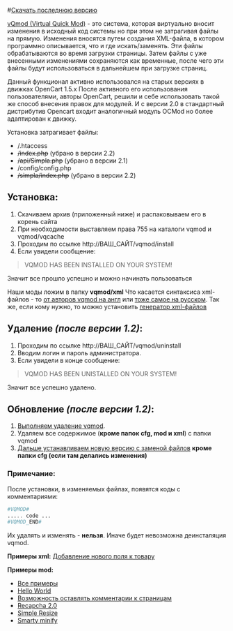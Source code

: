 
#[Скачать последнюю версию](http://github.com/yr4ik/Simpla-vqmod/releases/)

[vQmod (Virtual Quick Mod)](https://github.com/vqmod/vqmod/wiki)  - это система, которая виртуально вносит изменения в исходный код системы но при этом не затрагивая файлы на прямую. Изменения вносятся путем создания XML-файла, в котором программно описывается, что и где искать/заменять. Эти файлы обрабатываются во время загрузки страницы. Затем файлы с уже внесенными изменениями сохраняются как временные, после чего эти файлы будут использоваться в дальнейшем при загрузке страниц.

Данный функционал активно использовался на старых версиях в движках OpenCart 1.5.х
После активного его использования пользователями, авторы OpenCart, решили и себе использовать такой же способ внесения правок для модулей. И с версии 2.0 в стандартный дистрибутив Opencart входит аналогичный модуль OCMod но более адаптирован к движку.

Установка затрагивает файлы:
* /.htaccess
* ~~/index.php~~ (убрано в версии 2.2)
* ~~/api/Simpla.php~~ (убрано в версии 2.1)
* /config/config.php
* ~~/simpla/index.php~~ (убрано в версии 2.2)



## Установка:
1. Скачиваем архив (приложенный ниже) и распаковываем его в корень сайта
2. При необходимости выставляем права 755 на каталоги vqmod и vqmod/vqcache
3. Проходим по ссылке http://ВАШ_САЙТ/vqmod/install
4. Если увидели сообщение:

>VQMOD HAS BEEN INSTALLED ON YOUR SYSTEM!

Значит все прошло успешно и можно начинать пользоваться

Наши моды ложим в папку **vqmod/xml**
Что касается синтаксиса xml-файлов - то [от авторов vqmod на англ](https://github.com/vqmod/vqmod/wiki/Examples) или [тоже самое на русском](http://senokosov.info/opencart/vqmod).
Так же, если кому нужно, то можно установить [генератор xml-файлов](https://github.com/uksb/vqgen)



## Удаление _(после версии 1.2)_:
1. Проходим по ссылке http://ВАШ_САЙТ/vqmod/uninstall
2. Вводим логин и пароль администратора.
3. Если увидели в конце сообщение: 

>VQMOD HAS BEEN UNISTALLED ON YOUR SYSTEM!

Значит все успешно удалено.



## Обновление _(после версии 1.2)_:
1. [Выполняем удаление vqmod](#Удаление-после-версии-12).
2. Удаляем все содержимое (**кроме папок cfg, mod и xml**) с папки vqmod
3. [Дальше устанавливаем новую версию с заменой файлов](#Установка) **кроме папки cfg (если там делались изменения)**


### Примечание:
После установки, в изменяемых файлах, появятся коды с комментариями:
```php
#VQMOD#
..... code ...
#VQMOD_END#
```
Их удалять и изменять - **нельзя**. Иначе будет невозможна деинсталяция vqmod.


**Примеры xml:**
[Добавление нового поля к товару](http://forum.simplacms.ru/topic/11871-237-vqmod-simpacms-v13/#entry92231)

**Примеры mod:**
* [Все примеры](/_examples)
* [Hello World](http://forum.simplacms.ru/topic/11871-237-vqmod-simplacms-v23/?p=95177)
* [Возможность оставлять комментарии к страницам](http://forum.simplacms.ru/topic/12009-237-vqmod-возможность-оставлять-комментарии-к-страни/)
* [Recapcha 2.0](http://forum.simplacms.ru/topic/10274-2-recaptcha-api-20-капча-от-гугл/?p=95271)
* [Simple Resize](http://forum.simplacms.ru/topic/12103-237-vqmod-simple-resize/?p=94263)
* [Smarty minify](https://github.com/yr4ik/Simpla-Smarty-Minify)

